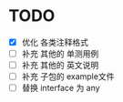 # TODO
- [x] 优化 各类注释格式
- [ ] 补充 其他的 单测用例
- [ ] 补充 其他的 英文说明
- [ ] 补充 子包的 example文件
- [ ] 替换 interface 为 any